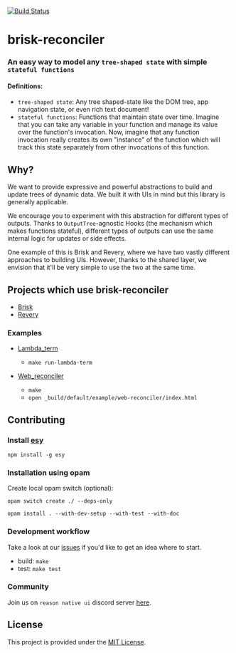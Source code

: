 [![Build Status](https://dev.azure.com/briskml/brisk-reconciler/_apis/build/status/briskml.brisk-reconciler?branchName=master)](https://dev.azure.com/briskml/brisk-reconciler/_build/latest?definitionId=2&branchName=master)

# brisk-reconciler

### An easy way to model any `tree-shaped state` with simple `stateful functions`

#### Definitions:
- `tree-shaped state`: Any tree shaped-state like the DOM tree, app navigation state, or even rich text document!
- `stateful functions`: Functions that maintain state over time. Imagine that you can take any variable in your function and manage its value over the function's invocation. Now, imagine that any function invocation really creates its own "instance" of the function which will track this state separately from other invocations of this function.

## Why?

We want to provide expressive and powerful abstractions to build and update trees of dynamic data. We built it with UIs in mind but this library is generally applicable.

We encourage you to experiment with this abstraction for different types of outputs. Thanks to `OutputTree`-agnostic Hooks (the mechanism which makes functions stateful), different types of outputs can use the same internal logic for updates or side effects.

One example of this is Brisk and Revery, where we have two vastly different approaches to building UIs. However, thanks to the shared layer, we envision that it'll be very simple to use the two at the same time.

## Projects which use brisk-reconciler

- [Brisk](https://github.com/briskml/brisk)
- [Revery](https://github.com/revery-ui/revery)

### Examples

- [Lambda_term](example/lambda-term/lambda_term.mlx)
  - `make run-lambda-term`

- [Web_reconciler](example/web-reconciler/web_reconciler.mlx)
  - `make`
  - `open _build/default/example/web-reconciler/index.html`

## Contributing

### Install [esy](https://esy.sh/)

```
npm install -g esy
```

### Installation using opam

Create local opam switch (optional):

```
opam switch create ./ --deps-only
```

```
opam install . --with-dev-setup --with-test --with-doc
```

### Development workflow

Take a look at our [issues](https://github.com/briskml/brisk-reconciler/issues) if you'd like to get an idea where to start.

- build: `make`
- test: `make test`

### Community

Join us on `reason native ui` discord server [here](https://discord.gg/5ANq4EZ).

## License

This project is provided under the [MIT License](LICENSE).
